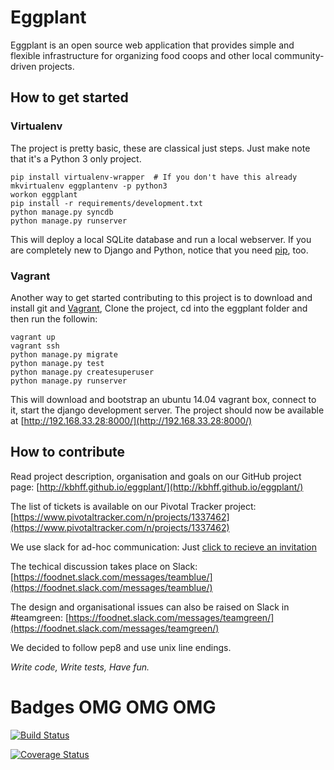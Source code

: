 # Eggplant 

Eggplant is an open source web application that provides simple and flexible 
infrastructure for organizing food coops and other local
community-driven projects.


## How to get started

### Virtualenv

The project is pretty basic, these are classical just steps. Just make note
that it's a Python 3 only project.

    pip install virtualenv-wrapper  # If you don't have this already
    mkvirtualenv eggplantenv -p python3
    workon eggplant 
    pip install -r requirements/development.txt
    python manage.py syncdb
    python manage.py runserver


This will deploy a local SQLite database and run a local webserver. If you are
completely new to Django and Python, notice that you need [pip](https://pip.pypa.io/en/stable/installing.html), too.


### Vagrant

Another way to get started contributing to this project is to 
download and install git and [Vagrant](http://vagrantup.com/), 
Clone the project, cd into the eggplant folder and then run the followin: 


    vagrant up
    vagrant ssh
    python manage.py migrate
    python manage.py test
    python manage.py createsuperuser
    python manage.py runserver

This will download and bootstrap an ubuntu 14.04 vagrant box, connect to it,
start the django development server. The project should now be 
available at [http://192.168.33.28:8000/](http://192.168.33.28:8000/)


## How to contribute

Read project description, organisation and goals on our GitHub project page:
[http://kbhff.github.io/eggplant/](http://kbhff.github.io/eggplant/)

The list of tickets is available on our Pivotal Tracker project:
[https://www.pivotaltracker.com/n/projects/1337462](https://www.pivotaltracker.com/n/projects/1337462)

We use slack for ad-hoc communication: Just [click to recieve an invitation](https://foodnet-slackin.herokuapp.com/)

The techical discussion takes place on Slack:
[https://foodnet.slack.com/messages/teamblue/](https://foodnet.slack.com/messages/teamblue/)

The design and organisational issues can also be raised on Slack in #teamgreen:
[https://foodnet.slack.com/messages/teamgreen/](https://foodnet.slack.com/messages/teamgreen/)

We decided to follow pep8 and use unix line endings.

*Write code, Write tests, Have fun.*


# Badges OMG OMG OMG

[![Build Status](https://travis-ci.org/kbhff/eggplant.svg?branch=master)](https://travis-ci.org/kbhff/eggplant)

[![Coverage Status](https://coveralls.io/repos/kbhff/eggplant/badge.svg)](https://coveralls.io/r/kbhff/eggplant)
